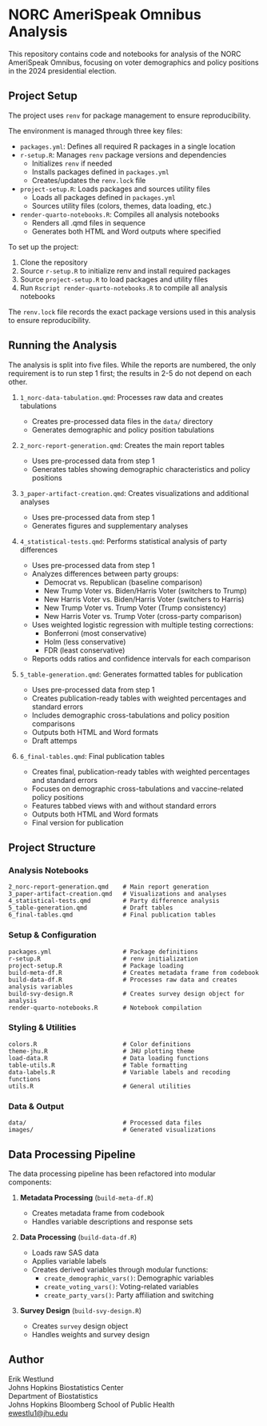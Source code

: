 # NORC AmeriSpeak Omnibus Analysis

This repository contains code and notebooks for analysis of the NORC AmeriSpeak Omnibus, focusing on voter demographics and policy positions in the 2024 presidential election. 

## Project Setup

The project uses `renv` for package management to ensure reproducibility. 

The environment is managed through three key files:

- `packages.yml`: Defines all required R packages in a single location
- `r-setup.R`: Manages `renv` package versions and dependencies
  - Initializes `renv` if needed
  - Installs packages defined in `packages.yml`
  - Creates/updates the `renv.lock` file
- `project-setup.R`: Loads packages and sources utility files
  - Loads all packages defined in `packages.yml`
  - Sources utility files (colors, themes, data loading, etc.)
- `render-quarto-notebooks.R`: Compiles all analysis notebooks
  - Renders all .qmd files in sequence
  - Generates both HTML and Word outputs where specified

To set up the project:

1. Clone the repository
2. Source `r-setup.R` to initialize renv and install required packages
3. Source `project-setup.R` to load packages and utility files
4. Run `Rscript render-quarto-notebooks.R` to compile all analysis notebooks

The `renv.lock` file records the exact package versions used in this analysis to ensure reproducibility.

## Running the Analysis

The analysis is split into five files. While the reports are numbered, the only requirement is to run step 1 first; the results in 2-5 do not depend on each other.

1. `1_norc-data-tabulation.qmd`: Processes raw data and creates tabulations
   - Creates pre-processed data files in the `data/` directory
   - Generates demographic and policy position tabulations

2. `2_norc-report-generation.qmd`: Creates the main report tables
   - Uses pre-processed data from step 1
   - Generates tables showing demographic characteristics and policy positions

3. `3_paper-artifact-creation.qmd`: Creates visualizations and additional analyses
   - Uses pre-processed data from step 1
   - Generates figures and supplementary analyses

4. `4_statistical-tests.qmd`: Performs statistical analysis of party differences
   - Uses pre-processed data from step 1
   - Analyzes differences between party groups:
     - Democrat vs. Republican (baseline comparison)
     - New Trump Voter vs. Biden/Harris Voter (switchers to Trump)
     - New Harris Voter vs. Biden/Harris Voter (switchers to Harris)
     - New Trump Voter vs. Trump Voter (Trump consistency)
     - New Harris Voter vs. Trump Voter (cross-party comparison)
   - Uses weighted logistic regression with multiple testing corrections:
     - Bonferroni (most conservative)
     - Holm (less conservative)
     - FDR (least conservative)
   - Reports odds ratios and confidence intervals for each comparison

5. `5_table-generation.qmd`: Generates formatted tables for publication
   - Uses pre-processed data from step 1
   - Creates publication-ready tables with weighted percentages and standard errors
   - Includes demographic cross-tabulations and policy position comparisons
   - Outputs both HTML and Word formats
   - Draft attemps

6. `6_final-tables.qmd`: Final publication tables
   - Creates final, publication-ready tables with weighted percentages and standard errors
   - Focuses on demographic cross-tabulations and vaccine-related policy positions
   - Features tabbed views with and without standard errors
   - Outputs both HTML and Word formats
   - Final version for publication

## Project Structure

### Analysis Notebooks

```1_norc-data-tabulation.qmd      # Initial data processing and tabulation
2_norc-report-generation.qmd    # Main report generation
3_paper-artifact-creation.qmd   # Visualizations and analyses
4_statistical-tests.qmd         # Party difference analysis
5_table-generation.qmd          # Draft tables
6_final-tables.qmd              # Final publication tables
```

### Setup & Configuration

```
packages.yml                    # Package definitions
r-setup.R                       # renv initialization
project-setup.R                 # Package loading
build-meta-df.R                 # Creates metadata frame from codebook
build-data-df.R                 # Processes raw data and creates analysis variables
build-svy-design.R              # Creates survey design object for analysis
render-quarto-notebooks.R       # Notebook compilation
```

### Styling & Utilities

```
colors.R                        # Color definitions
theme-jhu.R                     # JHU plotting theme
load-data.R                     # Data loading functions
table-utils.R                   # Table formatting
data-labels.R                   # Variable labels and recoding functions
utils.R                         # General utilities
```

### Data & Output

```
data/                           # Processed data files
images/                         # Generated visualizations
```

## Data Processing Pipeline

The data processing pipeline has been refactored into modular components:

1. **Metadata Processing** (`build-meta-df.R`)
   - Creates metadata frame from codebook
   - Handles variable descriptions and response sets

2. **Data Processing** (`build-data-df.R`)
   - Loads raw SAS data
   - Applies variable labels
   - Creates derived variables through modular functions:
     - `create_demographic_vars()`: Demographic variables
     - `create_voting_vars()`: Voting-related variables
     - `create_party_vars()`: Party affiliation and switching

3. **Survey Design** (`build-svy-design.R`)
   - Creates `survey` design object
   - Handles weights and survey design

## Author

Erik Westlund  
Johns Hopkins Biostatistics Center  
Department of Biostatistics  
Johns Hopkins Bloomberg School of Public Health  
ewestlu1@jhu.edu

